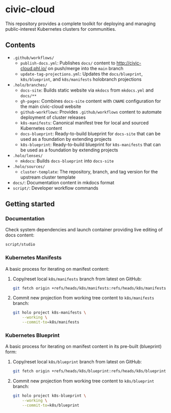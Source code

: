 # civic-cloud

This repository provides a complete toolkit for deploying and managing public-interest Kubernetes clusters for communities.

## Contents

- `.github/workflows/`
  - `publish-docs.yml`: Publishes `docs/` content to <http://civic-cloud.phl.io/> on push/merge into the `main` branch
  - `update-tag-projections.yml`: Updates the `docs/blueprint`, `k8s/blueprint`, and `k8s/manifests` holobranch projections
- `.holo/branches/`
  - `docs-site`: Builds static website via `mkdocs` from `mkdocs.yml` and `docs/**`
  - `gh-pages`: Combines `docs-site` content with `CNAME` configuration for the main civic-cloud website
  - `github-workflows`: Provides `.github/workflows` content to automate deployment of cluster releases
  - `k8s-manifests`: Canonical manifest tree for local and sourced Kubernetes content
  - `docs-blueprint`: Ready-to-build blueprint for `docs-site` that can be used as a foundation by extending projects
  - `k8s-blueprint`: Ready-to-build blueprint for `k8s-manifests` that can be used as a foundation by extending projects
- `.holo/lenses/`
  - `mkdocs`: Builds `docs-blueprint` into `docs-site`
- `.holo/sources/`
  - `cluster-template`: The repository, branch, and tag version for the upstream cluster template
- `docs/`: Documentation content in mkdocs format
- `script/`: Developer workflow commands

## Getting started

### Documentation

Check system dependencies and launch container providing live editing of docs content:

```bash
script/studio
```

### Kubernetes Manifests

A basic process for iterating on manifest content:

1. Copy/reset local `k8s/manifests` branch from latest on GitHub:

    ```bash
    git fetch origin +refs/heads/k8s/manifests:refs/heads/k8s/manifests
    ```

2. Commit new projection from working tree content to `k8s/manifests` branch:

    ```bash
    git holo project k8s-manifests \
        --working \
        --commit-to=k8s/manifests
    ```

### Kubernetes Blueprint

A basic process for iterating on manifest content in its pre-built (blueprint) form:

1. Copy/reset local `k8s/blueprint` branch from latest on GitHub:

    ```bash
    git fetch origin +refs/heads/k8s/blueprint:refs/heads/k8s/blueprint
    ```

2. Commit new projection from working tree content to `k8s/blueprint` branch:

    ```bash
    git holo project k8s-blueprint \
        --working \
        --commit-to=k8s/blueprint
    ```
